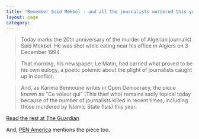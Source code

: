 ```yaml
---
title: "Remember Saïd Mekbel - and all the journalists murdered this year"
layout: page
category:
---
```

>Today marks the 20th anniversary of the murder of Algerian journalist Saïd Mekbel. He was shot while eating near his office in Algiers on 3 December 1994.

> That morning, his newspaper, Le Matin, had carried what proved to be his own eulogy, a poetic polemic about the plight of journalists caught up in conflict.

> And, as Karima Bennoune writes in Open Democracy, the piece known as “Ce voleur qui” (This thief who) remains sadly topical today because of the number of journalists killed in recent times, including those murdered by Islamic State (Isis) this year.

[Read the rest at The Guardian](http://www.theguardian.com/media/greenslade/2014/dec/03/remember-said-mekbel-and-all-the-journalists-murdered-this-year)

And, [PEN America](http://www.pen.org/blog/remembering-sa%C3%AFd-mekbel-twenty-years) mentions the piece too.